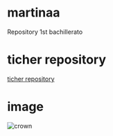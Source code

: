 # martinaa
Repository 1st bachillerato
# ticher repository
[ticher repository](https://github.com/d-prieto/J25-Programming/tree/main)
# image
![crown](file:///Users/martinalombarte/Downloads/Corona_Real_Abierta_2.svg)
